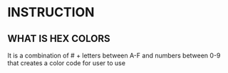 # INSTRUCTION 

## WHAT IS HEX COLORS
It is a combination of # + letters between A-F and numbers between 0-9 that creates a color code for user to use

